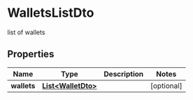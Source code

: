 # WalletsListDto

list of wallets

## Properties

| Name        | Type                                      | Description | Notes      |
| ----------- | ----------------------------------------- | ----------- | ---------- |
| **wallets** | [**List&lt;WalletDto&gt;**](WalletDto.md) |             | [optional] |
